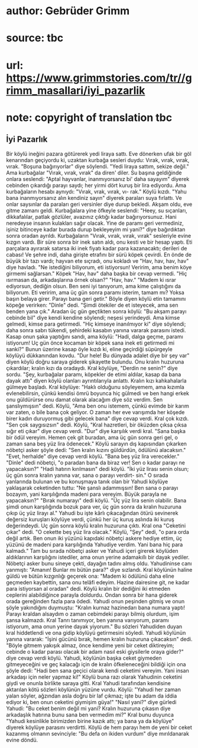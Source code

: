 # author: Gebrüder Grimm
# source: tbc
# url: https://www.grimmstories.com/tr//grimm_masallari/iyi_pazarlik
# note: copyright of translation tbc

## İyi Pazarlık 

Bir köylü ineğini pazara götürerek yedi liraya sattı. Eve dönerken ufak
bir göl kenarından geçiyordu ki, uzaktan kurbağa sesleri duydu: Vırak,
vırak, vırak, vırak.
"Boşuna bağırıyorlar" diye söylendi. "Yedi liraya sattım, sekize
değil." Ama kurbağalar "Vırak, vırak, vırak" da diren' diler.
Su başına geldiğinde onlara seslendi:
"Aptal hayvanlar, inanmıyorsanız bi' daha sayayım" diyerek cebinden
çıkardığı parayı saydı; her yirmi dört kuruş bir lira ediyordu.
Ama kurbağaların hesabı aynıydı: "Vırak, vrak, vırak, vı- rak."
Köylü kızdı. "Yahu bana inanmıyorsanız alın kendiniz sayın" diyerek
paraları suya fırlattı. Ve onlar saysınlar da paraları geri versinler
diye durup bekledi. Akşam oldu, eve gitme zamanı geldi. Kurbağalara yine
öfkeyle seslendi:
"Heey, su sıçanları, dikkafalılar, patlak gözlüler, avazınız çıktığı
kadar bağırıyorsunuz. Hani neredeyse insanın kulakları sağır olacak.
Yine de paramı geri vermediniz, işiniz bitinceye kadar burada durup
bekleyeyim mi yani?" diye bağırdıktan sonra oradan ayrıldı.
Kurbağaların "Vırak, vırak, vırak, vırak" sesleriyle evine kızgın
vardı. Bir süre sonra bir inek satın aldı, onu kesti ve bir hesap yaptı.
Eti parçalara ayırarak satarsa iki inek fiyatı kadar para kazanacaktı;
derileri de cabası!
Ve şehre indi, daha girişte etrafını bir sürü köpek çevirdi. En önde de
büyük bir tazı vardı; hayvan ete sıçradı, onu kokladı ve "Hav, hav,
hav, hav" diye havladı.
"Ne istediğini biliyorum, eti istiyorsun! Veririm, ama benim köye
girmemi sağlarsan."
Köpek "Hav, hav" daha başka bir cevap vermedi.
"Hiç ısırmasan da, arkadaşlarına örnek olsan?"
"Hav, hav."
"Madem ki ısrar ediyorsun, dediğin olsun. Ben seni iyi tanıyorum, ama
kime çalıştığını da biliyorum. Eti veririm, ama üç gün sonra paramı
isterim, tamam mı? Yoksa başın belaya girer. Parayı bana geri getir."
Böyle diyen köylü etin tamamını köpeğe verirken: "Dinle" dedi. "Şimdi
ötekiler de et isteyecek, ama sen benden yana çık."
Aradan üç gün geçtikten sonra köylü:
"Bu akşam parayı cebinde bil" diye kendi kendine söylendi; neşesi
yerindeydi.
Ama kimse gelmedi, kimse para getirmedi.
"Hiç kimseye inanılmıyor ki" diye söylendi; daha sonra sabrı tükendi,
şehirdeki kasabın yanına vararak parasını istedi.
Kasap onun şaka yaptığını sandı, ama köylü:
"Hadi, dalga geçme, paramı istiyorum! Uç gün önce kocaman bir köpek
sana inek eti getirmedi mi sanki?"
Bunun üzerine kasap öyle kızdı ki, eline geçirdiği süpürgeyle köylüyü
dükkanından kovdu.
"Dur hele! Bu dünyada adalet diye bir şey var" diyen köylü doğru
saraya giderek şikayette bulundu.
Onu kralın huzuruna çıkardılar; kralın kızı da oradaydı.
Kral köylüye, "Derdin ne senin?" diye sordu.
"Şey, kurbağalar paramı, köpekler de etimi aldılar, kasap da bana dayak
attı" diyen köylü olanları ayrıntılarıyla anlattı.
Kralın kızı kahkahalarla gülmeye başladı. Kral köylüye:
"Haklı olduğunu söyleyemem, ama kızımla evlenebilirsin, çünkü kendisi
ömrü boyunca hiç gülmedi ve ben hangi erkek onu güldürürse onu damat
olarak alacağım diye söz verdim. Sen şanslıymışsın" dedi.
Köylü, "Ama ben onu istemem, çünkü evimde bir karım var zaten, o bile
bana çok geliyor. O zaman her eve varışımda her köşede birer kadın
duruyormuş gibi gelecek bana" diye cevap verdi.
Kral çok kızdı. "Sen çok saygısızsın" dedi.
Köylü, "Kral hazretleri, bir öküzden çıksa çıksa sığır eti çıkar" diye
cevap verdi.
"Dur" diye karşılık verdi kral. "Sana başka bir ödül vereyim. Hemen
çek git buradan, ama üç gün sonra geri gel, o zaman sana beş yüz lira
ödenecek."
Köylü sarayın dış kapısından çıkarken nöbetçi asker şöyle dedi:
"Sen kralın kızını güldürdün, ödülünü alacaksın."
"Evet, herhalde" diye cevap verdi köylü. "Bana beş yüz lira
verecekler."
"Dinle" dedi nöbetçi, "o paradan bana da biraz ver! Sen o kadar
parayı ne yapacaksın?"
"Hadi hatırın kırılmasın" dedi köylü. "İki yüz lirası senin olsun; üç
gün sonra kralın yanına var, sana o parayı verdirt- sin."
O sırada yanlarında bulunan ve bu konuşmaya tanık olan bir Yahudi
köylüye yaklaşarak ceketinden tuttu:
"Ne şanslı adammışsın! Ben sana o parayı bozayım, yani karşılığında
madeni para vereyim. Büyük parayla ne yapacaksın?"
"Bırak numarayı" dedi köylü. "Üç yüz lira senin olabilir. Bana şimdi
onun karşılığında bozuk para ver, üç gün sonra da kralın huzuruna çıkıp
üç yüz lirayı al."
Yahudi bu işte kârlı çıkacağından ötürü sevinerek değersiz kuruşları
köylüye verdi, çünkü her üç kuruş aslında iki kuruş değerindeydi.
Uç gün sonra köylü kralın huzuruna çıktı. Kral ona "Ceketini çıkar"
dedi. "O cekette beş yüz lira olacak."
Köylü, "Şey" dedi, "o para orda değil artık. Ben onun iki yüzünü
kapıdaki nöbetçi askere hediye ettim, üç yüzünü de madeni para
karşılığında Yahudiye verdim. Yani bana hiç para kalmadı."
Tam bu sırada nöbetçi asker ve Yahudi içeri girerek köylüden
aldıklarının karşılığını istediler, ama onun yerine adamakıllı bir dayak
yediler.
Nöbetçi asker bunu sineye çekti, dayağın tadını almış oldu. Yahudininse
canı yanmıştı:
"Amanın! Bunlar mı bütün para?" diye sızlandı.
Kral köylünün haline güldü ve bütün kızgınlığı geçerek ona:
"Madem ki ödülünü daha eline geçmeden kaybettin, sana onu telâfi
edeyim. Hazine dairesine git, ne kadar para istiyorsan al oradan"
dedi.
Köylü kralın bir dediğini iki etmeden ceplerini alabildiğince parayla
doldurdu. Ondan sonra bir hana giderek orada gereğinden fazla para
ödedi. Yahudi onun peşinden gitmiş ve onun şöyle yakındığını duymuştu:
"Kralın kurnaz hazinedarı bana numara yaptı! Parayı kraldan alsaydım o
zaman cebimdeki parayı bilmiş olurdum, işim şansa kalmazdı. Kral Tanrı
tanımıyor, ben yanına varıyorum, paramı istiyorum, ama onun yerine dayak
yiyorum."
Bu sözleri Yahudiden duyan kral hiddetlendi ve ona gidip köylüyü
getirmesini söyledi.
Yahudi köylünün yanına vararak:
"İşini gücünü bırak, hemen kralın huzuruna çıkacaksın" dedi.
"Böyle gitmem yakışık almaz, önce kendime yeni bir ceket diktireyim;
cebinde o kadar parası olacak bir adam nasıl eski giysilerle oraya
gider?" diye cevap verdi köylü.
Yahudi, köylünün başka ceket giymeden gitmeyeceğini ve geç kalacağı için
de kralın öfkeleneceğini bildiği için ona şöyle dedi:
"Hadi ben sana geçici olarak kendi ceketimi vereyim. Yani insan
arkadaşı için neler yapmaz ki!"
Köylü buna razı olarak Yahudinin ceketini giydi ve onunla birlikte
saraya gitti.
Kral Yahudi tarafından kendisine aktarılan kötü sözleri köylünün yüzüne
vurdu. Köylü:
"Yahudi her zaman yalan söyler, ağzından asla doğru bir laf çıkmaz;
işte bu adam da iddia ediyor ki, ben onun ceketini giymişim güya!"
"Nasıl yani?" diye gürledi Yahudi: "Bu ceket benim değil mi yani?
Kralın huzuruna çıkasın diye arkadaşlık hatırına bunu sana ben vermedim
mi?"
Kral bunu duyunca "Yahudi kesinlikle birimizden birine kazık attı; ya
bana ya da köylüye" diyerek köylüye parasını verdirtti.
Köylü de hem parayı hem de yeni bir ceket kazanmış olmanın sevinciyle:
"Bu defa on ikiden vurdum" diye mırıldanarak evine döndü.
